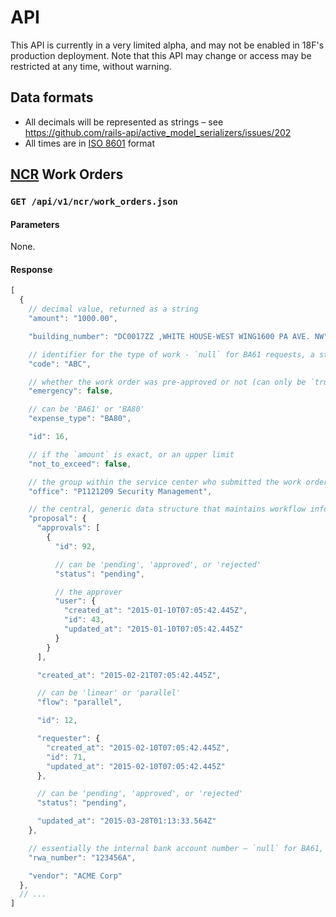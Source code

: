 # API

This API is currently in a very limited alpha, and may not be enabled in 18F's production deployment. Note that this API may change or access may be restricted at any time, without warning.

## Data formats

* All decimals will be represented as strings – see https://github.com/rails-api/active_model_serializers/issues/202
* All times are in [ISO 8601](http://en.wikipedia.org/wiki/ISO_8601) format

## [NCR](overview.md#national-capitol-region-ncr-service-centers) Work Orders

### `GET /api/v1/ncr/work_orders.json`

#### Parameters

None.

#### Response

```javascript
[
  {
    // decimal value, returned as a string
    "amount": "1000.00",

    "building_number": "DC0017ZZ ,WHITE HOUSE-WEST WING1600 PA AVE. NW",

    // identifier for the type of work - `null` for BA61 requests, a string for BA80
    "code": "ABC",

    // whether the work order was pre-approved or not (can only be `true` for `expense_type: BA61`)
    "emergency": false,

    // can be 'BA61' or 'BA80'
    "expense_type": "BA80",

    "id": 16,

    // if the `amount` is exact, or an upper limit
    "not_to_exceed": false,

    // the group within the service center who submitted the work order
    "office": "P1121209 Security Management",

    // the central, generic data structure that maintains workflow information
    "proposal": {
      "approvals": [
        {
          "id": 92,

          // can be 'pending', 'approved', or 'rejected'
          "status": "pending",

          // the approver
          "user": {
            "created_at": "2015-01-10T07:05:42.445Z",
            "id": 43,
            "updated_at": "2015-01-10T07:05:42.445Z"
          }
        }
      ],

      "created_at": "2015-02-21T07:05:42.445Z",

      // can be 'linear' or 'parallel'
      "flow": "parallel",

      "id": 12,

      "requester": {
        "created_at": "2015-02-10T07:05:42.445Z",
        "id": 71,
        "updated_at": "2015-02-10T07:05:42.445Z"
      },

      // can be 'pending', 'approved', or 'rejected'
      "status": "pending",

      "updated_at": "2015-03-28T01:13:33.564Z"
    },

    // essentially the internal bank account number – `null` for BA61, a string for BA80
    "rwa_number": "123456A",

    "vendor": "ACME Corp"
  },
  // ...
]
```
